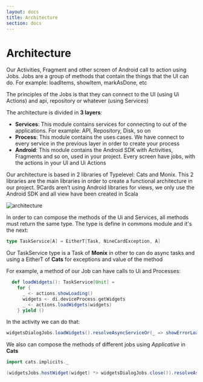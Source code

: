 ```yaml
---
layout: docs
title: Architecture
section: docs
---
```


# Architecture

Our Activities, Fragment and other screen of Android call to action using Jobs. Jobs are a group of methods that contain the things that the UI can do. For example: loadItems, showItem, markAsDone, etc

The principles of the Jobs is that they can connect to the UI (using Ui Actions) and api, repository or whatever (using Services)

The architecture is divided in **3 layers**:

- **Services**: This module contains services for connecting to out of the applications. For example: API, Repository, Disk, so on
- **Process**: This module contains the uses cases. We have connect to every service in the previous layer in order to create your process
- **Android**: This module contains the Android SDK with Activities, Fragments and so on, used in your project. Every screen have jobs, with the actions in your UI and Ui Actions

Our architecture is based in 2 libraries of Typelevel: Cats and Monix. This 2 libraries are the main libraries in order to create a functional architecture in our project. 9Cards aren’t using Android libraries for views, we only use the Android SDK and all view have been created in Scala

![architecture](/nine-cards-v2/img/9cards_architecture.png)

In order to can compose the methods of the Ui and Services, all methods must return the same type. The type is define in commons module and it's the next:

```scala
type TaskService[A] = EitherT[Task, NineCardException, A]
```

Our TaskService type is a Task of **Monix** in other to can do async tasks and using a EitherT of **Cats** for exceptions and value of the method

For example, a method of our Job can have calls to Ui and Processes:
 
```scala
  def loadWidgets(): TaskService[Unit] =
    for {
      _ <- actions.showLoading()
      widgets <- di.deviceProcess.getWidgets
      _ <- actions.loadWidgets(widgets)
    } yield ()
```

In the activity we can do that:

```scala
widgetsDialogJobs.loadWidgets().resolveAsyncServiceOr(_ => showErrorLoadingWidgetsInScreen())
```
   
We also can compose the methods of different jobs using _Applicative_ in **Cats** 
 
```scala
import cats.implicits._

(widgetsJobs.hostWidget(widget) *> widgetsDialogJobs.close()).resolveAsync()
``` 